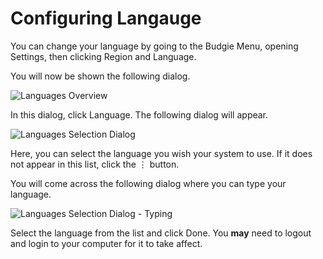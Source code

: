 # Configuring Langauge

You can change your language by going to the Budgie Menu, opening Settings, then clicking Region and Language.

You will now be shown the following dialog.

![Languages Overview](images/help-center/configuration/configuring-language/region-and-languages.jpg)

In this dialog, click Language. The following dialog will appear.

![Languages Selection Dialog](images/help-center/configuration/configuring-language/selecting-language.png)

Here, you can select the language you wish your system to use. If it does not appear in this list, click the ⋮ button.

You will come across the following dialog where you can type your language.

![Languages Selection Dialog - Typing](images/help-center/configuration/configuring-language/selecting-language-search.png)

Select the language from the list and click Done. You **may** need to logout and login to your computer for it to take affect.